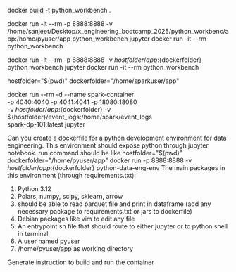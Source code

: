 

docker build -t python_workbench .

docker run -it --rm -p 8888:8888 -v /home/sanjeet/Desktop/x_engineering_bootcamp_2025/python_workbenc/app:/home/pyuser/app python_workbench jupyter
docker run -it --rm python_workbench

docker run -it --rm -p 8888:8888 -v ${hostfolder}/app:${dockerfolder} python_workbench jupyter
docker run -it --rm python_workbench




hostfolder="$(pwd)"
dockerfolder="/home/sparkuser/app"

docker run --rm -d --name spark-container \
-p 4040:4040 -p 4041:4041 -p 18080:18080 \
-v ${hostfolder}/app:${dockerfolder} -v ${hostfolder}/event_logs:/home/spark/event_logs \
spark-dp-101:latest jupyter



Can you create a dockerfile for a python development environment for data engineering. This environment should expose python through jupyter notebook.
run command should be like
hostfolder="$(pwd)"
dockerfolder="/home/pyuser/app"
docker run -p 8888:8888 -v ${hostfolder}/app:${dockerfolder} python-data-eng-env
The main packages in this environment (through requirements.txt):

1. Python 3.12
2. Polars, numpy, scipy, sklearn, arrow
3. should be able to read parquet file and print in dataframe (add any necessary package to requirements.txt or jars to dockerfile)
4. Debian packages like vim to edit any file
5. An entrypoint.sh file that should route to either jupyter or to python shell in terminal
6. A user named pyuser
7. /home/pyuser/app as working directory

Generate instruction to build and run the container


